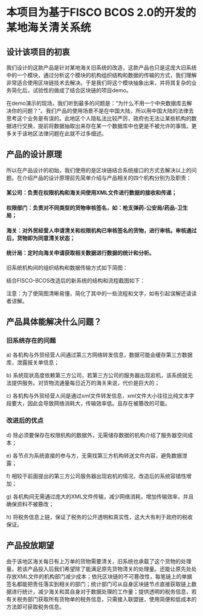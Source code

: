 # 本项目为基于FISCO BCOS 2.0的开发的某地海关清关系统

## 设计该项目的初衷
我们设计的这款产品是针对某地海关旧系统的改造，这款产品也只是这庞大旧系统中的一个模块，通过分析这个模块的机构组织结构和数据的传输的方式，我们理解非常适合使用区块链技术去解决。于是我们将这个模块抽象出来，并将其复杂的业务简化后，试验性的做成了结合区块链的项目demo。

在demo演示的现场，我们听到最多的问题是：“为什么不用一个中央数据库去解决你的问题？”。我们产品的使用场景不是在中国大陆，所以用中国大陆的法律去思考这个业务是有误的。此地区个人隐私法比较严厉，政府也无法让某些机构的数据进行交换，提前将数据抽取出来存在某一个数据库中也更是不被允许的事情。更多关于该地区法律问题在此就不过多细述。

## 产品的设计原理
所以在产品设计的初始，我们使用的是区块链结合系统接口的方式去解决以上的问题。在介绍产品的设计原理前先简单介绍与产品相关的四个机构分别为及职责：
#### 某公司：负责在权限机构和海关间使用XML文件进行数据的接收和传递；
#### 权限部门：负责对不同类型的货物审核签名，如：枪支弹药-公安局/药品-卫生局；
#### 海关：对外贸经营人申请清关和权限机构已审核签名的货物，进行审核。审核通过后，货物即为同意清关状态；
#### 统计局：定时向海关申请获取相关数据进行数据的统计和分析。
旧系统机构间的组织结构和数据传输方式如下简图：

结合FISCO-BCOS改造后的新系统的结构和流程截图如下：

注意：为了使简图清晰易懂，简化了其中的一些流程和文字，如有引起误解还请读者谅解。

## 产品具体能解决什么问题？
### 旧系统存在的问题
  
a)	各机构与外贸经营人间通过第三方网络转发信息，数据可能会缓存第三方数据库，泄露报关单信息；

b)	系统现状高度依赖第三方公司，若第三方公司的服务器出现宕机，该系统就无法提供服务。对货物流通量每日近万的海关来说，代价是巨大的；

c)	各机构与外贸经营人间是通过xml文件转发信息，xml文件大小往往比纯文本字段要大，因此会导致网络消耗大，传输效率低。且存在被篡改的可能。



### 改进后的优点
d)	除必须要保存在权限机构的数据外，无需储存数据的机构介绍了服务器空间成本；

e)	各节点为系统直接的参与方，无需找第三方机构转送文件内容，避免数据泄露；

f)	相较于前面提出的第三方公司服务器出现宕机的情况，改造后的系统容错性增加；

g)	各机构间无需通过庞大的XML文件传输，减少网络消耗，增加传输效率，并且确保资料不被篡改；

h)	将税务信息上链，保证了税务的公开透明和真实性，这大大有利于政府的税收保证。

  

## 产品投放期望
由于该地区海关每日有上万单的货物需要清关，旧系统也承载了这个货物的处理量。若该产品投入后我们希望除了能满足原先货物清关的处理量。还能让原先处处存放XML文件的机构部门减少成本；依托区块链的不可篡改性，每笔链上的单据签名都能把责任落实到相关的部门；统计部门可从自身区块链节点直接获取链上数据进行统计，减少海关和其自身对于数据处理的工作量；提供透明的税务信息，若有关税务部门获取所有货物单的税务信息，只需接入联盟链，使用简便和低成本的方法即可获取税务信息。

